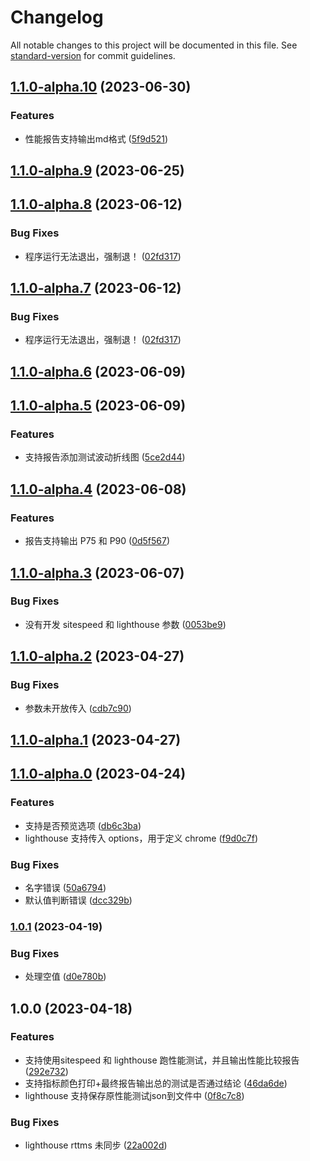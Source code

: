 # Changelog

All notable changes to this project will be documented in this file. See [standard-version](https://github.com/conventional-changelog/standard-version) for commit guidelines.

## [1.1.0-alpha.10](https://github.com/zhuwei-ones/performance-auto-test/compare/v1.1.0-alpha.9...v1.1.0-alpha.10) (2023-06-30)


### Features

* 性能报告支持输出md格式 ([5f9d521](https://github.com/zhuwei-ones/performance-auto-test/commit/5f9d521ef0836363e35978d85295d2facbc78d98))

## [1.1.0-alpha.9](https://github.com/zhuwei-ones/performance-auto-test/compare/v1.1.0-alpha.8...v1.1.0-alpha.9) (2023-06-25)

## [1.1.0-alpha.8](https://github.com/zhuwei-ones/performance-auto-test/compare/v1.1.0-alpha.6...v1.1.0-alpha.8) (2023-06-12)


### Bug Fixes

* 程序运行无法退出，强制退！ ([02fd317](https://github.com/zhuwei-ones/performance-auto-test/commit/02fd31777089ff269d805bb4d9835baa902a6bd5))

## [1.1.0-alpha.7](https://github.com/zhuwei-ones/performance-auto-test/compare/v1.1.0-alpha.6...v1.1.0-alpha.7) (2023-06-12)


### Bug Fixes

* 程序运行无法退出，强制退！ ([02fd317](https://github.com/zhuwei-ones/performance-auto-test/commit/02fd31777089ff269d805bb4d9835baa902a6bd5))

## [1.1.0-alpha.6](https://github.com/zhuwei-ones/performance-auto-test/compare/v1.1.0-alpha.5...v1.1.0-alpha.6) (2023-06-09)

## [1.1.0-alpha.5](https://github.com/zhuwei-ones/performance-auto-test/compare/v1.1.0-alpha.4...v1.1.0-alpha.5) (2023-06-09)


### Features

* 支持报告添加测试波动折线图 ([5ce2d44](https://github.com/zhuwei-ones/performance-auto-test/commit/5ce2d4420aab737d4f5c3f2d9d7fd19cc7c70e84))

## [1.1.0-alpha.4](https://github.com/zhuwei-ones/performance-auto-test/compare/v1.1.0-alpha.3...v1.1.0-alpha.4) (2023-06-08)


### Features

* 报告支持输出 P75 和 P90 ([0d5f567](https://github.com/zhuwei-ones/performance-auto-test/commit/0d5f5672bbaac5d1ba1acc67d37f041254c6cbce))

## [1.1.0-alpha.3](https://github.com/zhuwei-ones/performance-auto-test/compare/v1.1.0-alpha.2...v1.1.0-alpha.3) (2023-06-07)


### Bug Fixes

* 没有开发 sitespeed 和 lighthouse 参数 ([0053be9](https://github.com/zhuwei-ones/performance-auto-test/commit/0053be92be44af65cc4d7ae458e0bb48c63d11a9))

## [1.1.0-alpha.2](https://github.com/zhuwei-ones/performance-auto-test/compare/v1.1.0-alpha.1...v1.1.0-alpha.2) (2023-04-27)


### Bug Fixes

* 参数未开放传入 ([cdb7c90](https://github.com/zhuwei-ones/performance-auto-test/commit/cdb7c903316b6b81ed50265274c0f7815b56824a))

## [1.1.0-alpha.1](https://github.com/zhuwei-ones/performance-auto-test/compare/v1.1.0-alpha.0...v1.1.0-alpha.1) (2023-04-27)

## [1.1.0-alpha.0](https://github.com/zhuwei-ones/performance-auto-test/compare/v1.0.1...v1.1.0-alpha.0) (2023-04-24)


### Features

* 支持是否预览选项 ([db6c3ba](https://github.com/zhuwei-ones/performance-auto-test/commit/db6c3ba5d39a7a5843b026cd2cd91873aa63c7d9))
* lighthouse 支持传入 options，用于定义 chrome ([f9d0c7f](https://github.com/zhuwei-ones/performance-auto-test/commit/f9d0c7fe42214eaa04698ad498ea2501c179da4b))


### Bug Fixes

* 名字错误 ([50a6794](https://github.com/zhuwei-ones/performance-auto-test/commit/50a6794f05a74b621e2acad836d0a2784219fa36))
* 默认值判断错误 ([dcc329b](https://github.com/zhuwei-ones/performance-auto-test/commit/dcc329bf942df87a290edc6bdd5ae759d334e808))

### [1.0.1](https://github.com/zhuwei-ones/performance-auto-test/compare/v1.0.0...v1.0.1) (2023-04-19)


### Bug Fixes

* 处理空值 ([d0e780b](https://github.com/zhuwei-ones/performance-auto-test/commit/d0e780b62cd360c45a5b785105d5bda23e616824))

## 1.0.0 (2023-04-18)


### Features

* 支持使用sitespeed 和 lighthouse 跑性能测试，并且输出性能比较报告 ([292e732](https://github.com/zhuwei-ones/performance-auto-test/commit/292e7326b70a2f986aac91f75fba64a333ce7293))
* 支持指标颜色打印+最终报告输出总的测试是否通过结论 ([46da6de](https://github.com/zhuwei-ones/performance-auto-test/commit/46da6dedd9906ede632c248a49cfb2beba851c68))
* lighthouse 支持保存原性能测试json到文件中 ([0f8c7c8](https://github.com/zhuwei-ones/performance-auto-test/commit/0f8c7c8b7a7387bc8bfcbb2d8d20f9240fdcace6))


### Bug Fixes

* lighthouse rttms 未同步 ([22a002d](https://github.com/zhuwei-ones/performance-auto-test/commit/22a002d0d32be12c4b0daed4bc617d9827cf2363))
